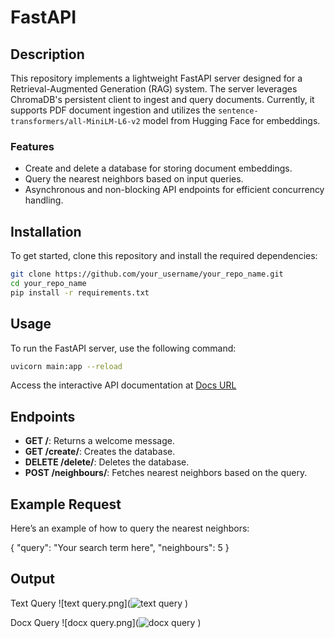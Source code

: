 # FastAPI

## Description
This repository implements a lightweight FastAPI server designed for a Retrieval-Augmented Generation (RAG) system. The server leverages ChromaDB's persistent client to ingest and query documents. Currently, it supports PDF document ingestion and utilizes the `sentence-transformers/all-MiniLM-L6-v2` model from Hugging Face for embeddings.

### Features
- Create and delete a database for storing document embeddings.
- Query the nearest neighbors based on input queries.
- Asynchronous and non-blocking API endpoints for efficient concurrency handling.

## Installation
To get started, clone this repository and install the required dependencies:

```bash
git clone https://github.com/your_username/your_repo_name.git
cd your_repo_name
pip install -r requirements.txt
```

## Usage

To run the FastAPI server, use the following command:
```bash
uvicorn main:app --reload
```
Access the interactive API documentation at [Docs URL](http://127.0.0.1:8000/docs)

## Endpoints

- **GET /**: Returns a welcome message.
- **GET /create/**: Creates the database.
- **DELETE /delete/**: Deletes the database.
- **POST /neighbours/**: Fetches nearest neighbors based on the query.

## Example Request
Here’s an example of how to query the nearest neighbors:

{
  "query": "Your search term here",
  "neighbours": 5
}

## Output
Text Query
![text query.png](![text query](https://github.com/user-attachments/assets/4e023bc8-d150-428b-be7e-c85314a2e43f)
)

Docx Query
![docx query.png](![docx query](https://github.com/user-attachments/assets/0fb8aadd-ced7-4f3b-a584-f0f63f3c312b)
)


